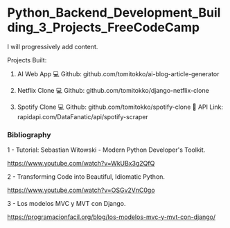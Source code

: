 # Python_Backend_Development_Building_3_Projects_FreeCodeCamp

I will progressively add content.

Projects Built:
1. AI Web App
💻 Github: github.com/tomitokko/ai-blog-article-generator

2. Netflix Clone
💻 Github: github.com/tomitokko/django-netflix-clone

3. Spotify Clone
💻 Github: github.com/tomitokko/spotify-clone
🔗 API Link: rapidapi.com/DataFanatic/api/spotify-scraper


### Bibliography

1 -  Tutorial: Sebastian Witowski - Modern Python Developer's Toolkit.

https://www.youtube.com/watch?v=WkUBx3g2QfQ


2 -  Transforming Code into Beautiful, Idiomatic Python.

https://www.youtube.com/watch?v=OSGv2VnC0go


3 - Los modelos MVC y MVT con Django.

https://programacionfacil.org/blog/los-modelos-mvc-y-mvt-con-django/